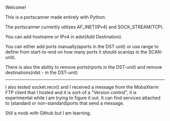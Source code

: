 Welcome!

This is a portscanner made entirely with Python.

The portscanner currently utilizes AF_INET(IPv4) and SOCK_STREAM(TCP).

You can add hostname or IPv4 in adst(Add Destination).

You can either add ports manually(aports in the DST-unit) or use range to define from start-to-end on how many ports it should scan(qs in the SCAN-unit).

There is also the ability to remove ports(rports in the DST-unit) and remove destinations(rdst - in the DST-unit)

----
I also tested socket.recv() and I received a message from the MobaXterm FTP client that I hosted and it is sort-of a "Version control", it is experimental while I am trying to figure it out. It can find services attached to (standard or non-standard)ports that send a message.

Still a noob with Github but I am learning.
